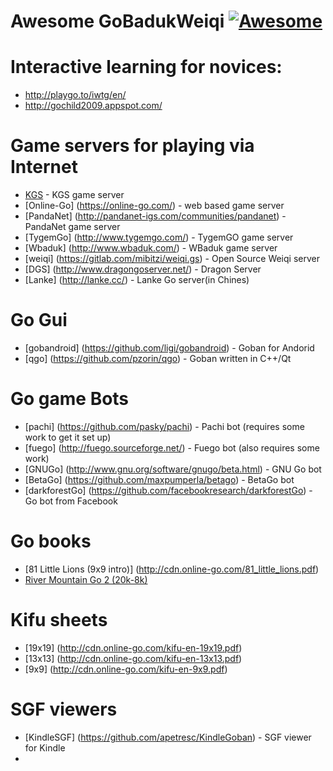 # Awesome GoBadukWeiqi  [![Awesome](https://cdn.rawgit.com/sindresorhus/awesome/d7305f38d29fed78fa85652e3a63e154dd8e8829/media/badge.svg)](https://github.com/sindresorhus/awesome)



# Interactive learning for novices:
* http://playgo.to/iwtg/en/
* http://gochild2009.appspot.com/

# Game servers for playing via Internet
* [KGS](http://www.gokgs.com/) - KGS game server
* [Online-Go] (https://online-go.com/) - web based game server
* [PandaNet] (http://pandanet-igs.com/communities/pandanet) - PandaNet game server
* [TygemGo] (http://www.tygemgo.com/) - TygemGO game server
* [Wbaduk] (http://www.wbaduk.com/) - WBaduk game server
* [weiqi] (https://gitlab.com/mibitzi/weiqi.gs) - Open Source Weiqi server
* [DGS] (http://www.dragongoserver.net/) - Dragon Server
* [Lanke] (http://lanke.cc/) - Lanke Go server(in Chines)
# Go Gui
* [gobandroid] (https://github.com/ligi/gobandroid) - Goban for Andorid
* [qgo] (https://github.com/pzorin/qgo) - Goban written in C++/Qt
# Go game Bots
* [pachi] (https://github.com/pasky/pachi) - Pachi bot (requires some work to get it set up)
* [fuego] (http://fuego.sourceforge.net/) - Fuego bot (also requires some work)
* [GNUGo] (http://www.gnu.org/software/gnugo/beta.html) - GNU Go bot
* [BetaGo] (https://github.com/maxpumperla/betago) -  BetaGo bot
* [darkforestGo] (https://github.com/facebookresearch/darkforestGo) - Go bot from Facebook

# Go books
* [81 Little Lions (9x9 intro)] (http://cdn.online-go.com/81_little_lions.pdf) 
* [River Mountain Go 2 (20k-8k)](http://tigersmouth.org/downloads/RiverMtnGo-20k-8k.pdf) 

# Kifu sheets
* [19x19] (http://cdn.online-go.com/kifu-en-19x19.pdf)
* [13x13] (http://cdn.online-go.com/kifu-en-13x13.pdf)
* [9x9] (http://cdn.online-go.com/kifu-en-9x9.pdf)

# SGF viewers
* [KindleSGF] (https://github.com/apetresc/KindleGoban) - SGF viewer for Kindle
* 
